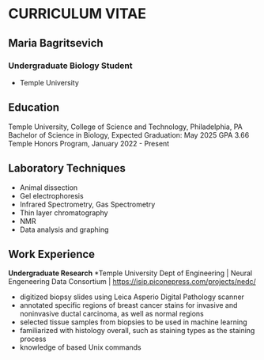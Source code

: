 
# **CURRICULUM VITAE**
## **Maria Bagritsevich**
### **Undergraduate Biology Student**
- Temple University


## Education
Temple University, College of Science and Technology, Philadelphia, PA
Bachelor of Science in Biology, Expected Graduation: May 2025
GPA 3.66
Temple Honors Program, January 2022 - Present

## Laboratory Techniques
- Animal dissection
- Gel electrophoresis
- Infrared Spectrometry, Gas Spectrometry
- Thin layer chromatography
- NMR
- Data analysis and graphing

## Work Experience																			
**Undergraduate Research** 
*Temple University Dept of Engineering | Neural Engeneering Data Consortium | https://isip.piconepress.com/projects/nedc/ 
-	digitized biopsy slides using Leica Asperio Digital Pathology scanner
-	annotated specific regions of breast cancer stains for invasive and noninvasive ductal carcinoma, as well as normal regions
-	selected tissue samples from biopsies to be used in machine learning
-	familiarized with histology overall, such as staining types as the staining process
-	knowledge of based Unix commands

